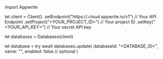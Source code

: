 import Appwrite

let client = Client()
    .setEndpoint("https://<REGION>.cloud.appwrite.io/v1") // Your API Endpoint
    .setProject("<YOUR_PROJECT_ID>") // Your project ID
    .setKey("<YOUR_API_KEY>") // Your secret API key

let databases = Databases(client)

let database = try await databases.update(
    databaseId: "<DATABASE_ID>",
    name: "<NAME>",
    enabled: false // optional
)

